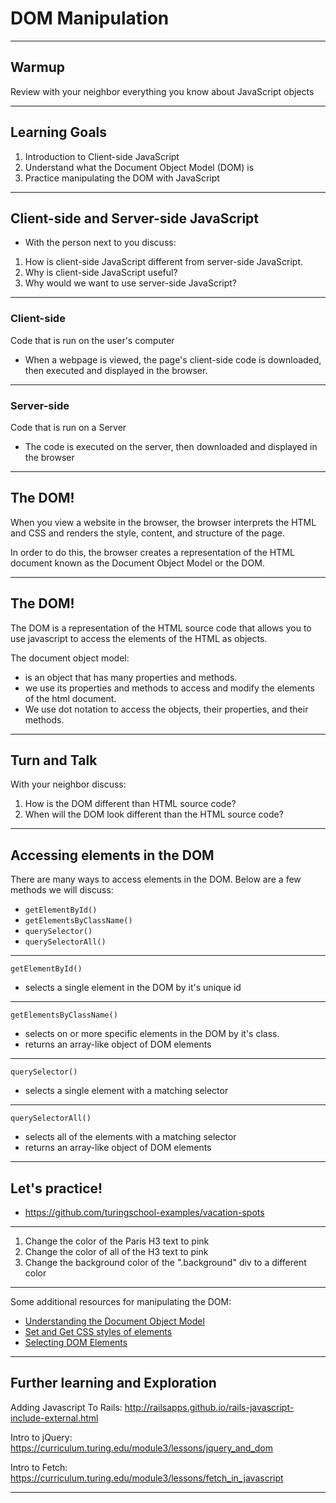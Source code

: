 # DOM Manipulation

---

## Warmup

Review with your neighbor everything you know about JavaScript objects

---

## Learning Goals

1. Introduction to Client-side JavaScript
2. Understand what the Document Object Model (DOM) is
3. Practice manipulating the DOM with JavaScript

---

## Client-side and Server-side JavaScript

- With the person next to you discuss:
1. How is client-side JavaScript different from server-side JavaScript.
2. Why is client-side JavaScript useful?
3. Why would we want to use server-side JavaScript?

---

### Client-side
Code that is run on the user's computer
  - When a webpage is viewed, the page's client-side code is downloaded, then executed and displayed in the browser.

---

### Server-side
Code that is run on a Server
  - The code is executed on the server, then downloaded and displayed in the browser

---

## The DOM!

When you view a website in the browser, the browser interprets the HTML and CSS and renders the style, content, and structure of the page.

In order to do this, the browser creates a representation of the HTML document known as the Document Object Model or the DOM.

---

## The DOM!
The DOM is a representation of the HTML source code that allows you to use javascript to access the elements of the HTML as objects.

The document object model:
- is an object that has many properties and methods.
- we use its properties and methods to access and modify the elements of the html document.
- We use dot notation to access the objects, their properties, and their methods.

---

## Turn and Talk
With your neighbor discuss:
1. How is the DOM different than HTML source code?
2. When will the DOM look different than the HTML source code?

---

## Accessing elements in the DOM

There are many ways to access elements in the DOM. Below are a few methods we will discuss:


- `getElementById()`
- `getElementsByClassName()`
- `querySelector()`
- `querySelectorAll()`

---

`getElementById()`

- selects a single element in the DOM by it's unique id

---

`getElementsByClassName()`

- selects on or more specific elements in the DOM by it's class.
- returns an array-like object of DOM elements

---

`querySelector()`

- selects a single element with a matching selector

---

`querySelectorAll()`

- selects all of the elements with a matching selector
- returns an array-like object of DOM elements

---

## Let's practice!
  - https://github.com/turingschool-examples/vacation-spots

---

  1. Change the color of the Paris H3 text to pink
  2. Change the color of all of the H3 text to pink
  3. Change the background color of the ".background" div to a different color

---

Some additional resources for manipulating the DOM:
- [Understanding the Document Object Model](https://www.digitalocean.com/community/tutorial_series/understanding-the-dom-document-object-model)
- [Set and Get CSS styles of elements](https://plainjs.com/javascript/styles/set-and-get-css-styles-of-elements-53/)
- [Selecting DOM Elements](https://plainjs.com/javascript/selecting/)

---

## Further learning and Exploration

Adding Javascript To Rails:
http://railsapps.github.io/rails-javascript-include-external.html

Intro to jQuery:
https://curriculum.turing.edu/module3/lessons/jquery_and_dom

Intro to Fetch:
https://curriculum.turing.edu/module3/lessons/fetch_in_javascript

---
